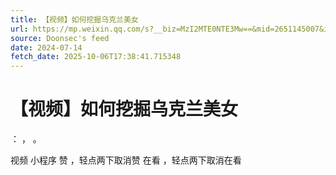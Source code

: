 ```yaml
---
title: 【视频】如何挖掘乌克兰美女
url: https://mp.weixin.qq.com/s?__biz=MzI2MTE0NTE3Mw==&mid=2651145007&idx=1&sn=3007ada6cb3ce7b6342cd1fa803af793
source: Doonsec's feed
date: 2024-07-14
fetch_date: 2025-10-06T17:38:41.715348
---
```


# 【视频】如何挖掘乌克兰美女

：
，
。

视频
小程序
赞
，轻点两下取消赞
在看
，轻点两下取消在看